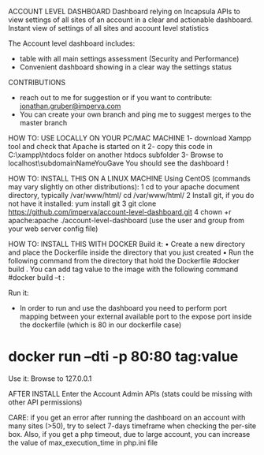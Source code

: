 ACCOUNT LEVEL DASHBOARD
Dashboard relying on Incapsula APIs to view settings of all sites of an account in a clear and actionable dashboard.
Instant view of settings of all sites and account level statistics

The Account level dashboard includes:
- table with all main settings assessment (Security and Performance)
- Convenient dashboard showing in a clear way the settings status

CONTRIBUTIONS
- reach out to me for suggestion or if you want to contribute: jonathan.gruber@imperva.com
- You can create your own branch and ping me to suggest merges to the master branch


HOW TO: USE LOCALLY ON YOUR PC/MAC MACHINE
1- download Xampp tool and check that Apache is started on it
2- copy this code in C:\xampp\htdocs folder on another htdocs subfolder
3- Browse to localhost\subdomainNameYouGave
You should see the dashboard !


HOW TO: INSTALL THIS ON A LINUX MACHINE
Using CentOS (commands may vary slightly on other distributions):
1	cd to your apache document directory, typically /var/www/html/
	cd /var/www/html/
2	Install git, if you do not have it installed:
	yum install git
3	git clone https://github.com/imperva/account-level-dashboard.git
4	chown +r apache:apache ./account-level-dashboard  (use the user and group from your web server config file)


HOW TO: INSTALL THIS WITH DOCKER
Build it:
•	Create a new directory and place the Dockerfile inside the directory that you just created
•	Run the following command from the directory that hold the Dockerfile
#docker build .
You can add tag value to the image with the following command
#docker build –t <tag>:<value>

Run it:
- In order to run and use the dashboard you need to perform port mapping between your external available port to the expose port inside the dockerfile (which is 80 in our dockerfile case)
# docker run –dti -p 80:80 tag:value
Use it:
Browse to 127.0.0.1


AFTER INSTALL
Enter the Account Admin APIs (stats could be missing with other API permissions)

CARE:
if you get an error after running the dashboard on an account with many sites (>50), try to select 7-days timeframe when checking the per-site box. Also, if you get a php timeout, due to large account, you can increase the value of max_execution_time in php.ini file
